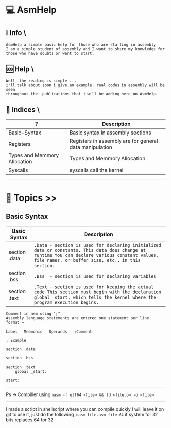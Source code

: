 # 💻 AsmHelp 

## ℹ️ Info \
    AsmHelp a simple basic help for those who are starting in assembly 
    I am a simple student of assembly and I want to share my knowledge for 
    those who have doubts or want to start.
    
 
## 🆘 Help \
    Well, the reading is simple ... 
    i'll talk about soon i give an example, real codes in assembly will be seen 
    throughout the  publications that i will be adding here on AsmHelp.
    
## 🤖 Indices \
   | ?  | Description |
   | -- | -- |
   | Basic-Syntax | Basic syntax in assembly sections |
   | Registers | Registers in assembly are for general data manipulation | 
   | Types and Memmory Allocation |  Types and Memmory Allocation |
   | Syscalls | syscalls call the kernel |
   

--------------------------------------------------------------------
    
# 📖 Topics >>
    
## Basic Syntax
 
| Basic Syntax | Description |
| --- | --- |
| section .data | ``.Data - section is used for declaring initialized data or constants. This data does change at runtime You can declare various constant values, file names, or buffer size, etc., in this section.`` |
| section .bss | ``.Bss  - section is used for declaring variables`` |
| section .text | ``.Text - section is used for keeping the actual code This section must begin with the declaration global _start, which tells the kernel where the program execution begins.`` |

```
Comment in asm using ";"
Assembly language statements are entered one statement per line. format −

Label   Mnemonic   Operands   ;Comment
```

```assembly
; Example                       
                               
section .data                  
                              
section .bss                   
                              
section .text                  
    global _start:              
                               
start:                         

```
--------------------------------------------------------------------------------
Ps -> Compiller using  ```nasm -f elf64 <file> && ld <file.o> -o <file> ``` 

--------------------------------------------------------------------------------
I made a script in shellscript where you can compile quickly
I will leave it on git to use it, just do the following```_nasm file.asm file 64``` if  system for 32 bits replaces 64 for 32
